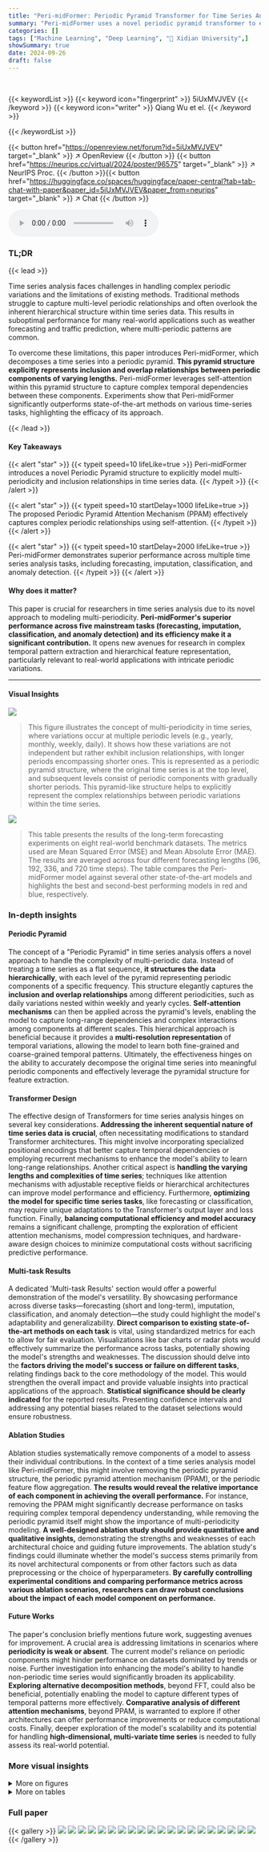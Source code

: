 ```yaml
---
title: "Peri-midFormer: Periodic Pyramid Transformer for Time Series Analysis"
summary: "Peri-midFormer uses a novel periodic pyramid transformer to effectively model complex periodic variations in time series, achieving state-of-the-art results in forecasting, imputation, classification,..."
categories: []
tags: ["Machine Learning", "Deep Learning", "🏢 Xidian University",]
showSummary: true
date: 2024-09-26
draft: false
---
```


<br>

{{< keywordList >}}
{{< keyword icon="fingerprint" >}} 5iUxMVJVEV {{< /keyword >}}
{{< keyword icon="writer" >}} Qiang Wu et el. {{< /keyword >}}
 
{{< /keywordList >}}

{{< button href="https://openreview.net/forum?id=5iUxMVJVEV" target="_blank" >}}
↗ OpenReview
{{< /button >}}
{{< button href="https://neurips.cc/virtual/2024/poster/96575" target="_blank" >}}
↗ NeurIPS Proc.
{{< /button >}}{{< button href="https://huggingface.co/spaces/huggingface/paper-central?tab=tab-chat-with-paper&paper_id=5iUxMVJVEV&paper_from=neurips" target="_blank" >}}
↗ Chat
{{< /button >}}



<audio controls>
    <source src="https://ai-paper-reviewer.com/5iUxMVJVEV/podcast.wav" type="audio/wav">
    Your browser does not support the audio element.
</audio>


### TL;DR


{{< lead >}}

Time series analysis faces challenges in handling complex periodic variations and the limitations of existing methods.  Traditional methods struggle to capture multi-level periodic relationships and often overlook the inherent hierarchical structure within time series data.  This results in suboptimal performance for many real-world applications such as weather forecasting and traffic prediction, where multi-periodic patterns are common. 

To overcome these limitations, this paper introduces Peri-midFormer, which decomposes a time series into a periodic pyramid.  **This pyramid structure explicitly represents inclusion and overlap relationships between periodic components of varying lengths.**  Peri-midFormer leverages self-attention within this pyramid structure to capture complex temporal dependencies between these components. Experiments show that Peri-midFormer significantly outperforms state-of-the-art methods on various time-series tasks, highlighting the efficacy of its approach.

{{< /lead >}}


#### Key Takeaways

{{< alert "star" >}}
{{< typeit speed=10 lifeLike=true >}} Peri-midFormer introduces a novel Periodic Pyramid structure to explicitly model multi-periodicity and inclusion relationships in time series data. {{< /typeit >}}
{{< /alert >}}

{{< alert "star" >}}
{{< typeit speed=10 startDelay=1000 lifeLike=true >}} The proposed Periodic Pyramid Attention Mechanism (PPAM) effectively captures complex periodic relationships using self-attention. {{< /typeit >}}
{{< /alert >}}

{{< alert "star" >}}
{{< typeit speed=10 startDelay=2000 lifeLike=true >}} Peri-midFormer demonstrates superior performance across multiple time series analysis tasks, including forecasting, imputation, classification, and anomaly detection. {{< /typeit >}}
{{< /alert >}}

#### Why does it matter?
This paper is crucial for researchers in time series analysis due to its novel approach to modeling multi-periodicity.  **Peri-midFormer's superior performance across five mainstream tasks (forecasting, imputation, classification, and anomaly detection) and its efficiency make it a significant contribution.** It opens new avenues for research in complex temporal pattern extraction and hierarchical feature representation, particularly relevant to real-world applications with intricate periodic variations.

------
#### Visual Insights



![](https://ai-paper-reviewer.com/5iUxMVJVEV/figures_1_1.jpg)

> This figure illustrates the concept of multi-periodicity in time series, where variations occur at multiple periodic levels (e.g., yearly, monthly, weekly, daily).  It shows how these variations are not independent but rather exhibit inclusion relationships, with longer periods encompassing shorter ones. This is represented as a periodic pyramid structure, where the original time series is at the top level, and subsequent levels consist of periodic components with gradually shorter periods. This pyramid-like structure helps to explicitly represent the complex relationships between periodic variations within the time series.





![](https://ai-paper-reviewer.com/5iUxMVJVEV/tables_6_1.jpg)

> This table presents the results of the long-term forecasting experiments on eight real-world benchmark datasets.  The metrics used are Mean Squared Error (MSE) and Mean Absolute Error (MAE).  The results are averaged across four different forecasting lengths (96, 192, 336, and 720 time steps). The table compares the Peri-midFormer model against several other state-of-the-art models and highlights the best and second-best performing models in red and blue, respectively.





### In-depth insights


#### Periodic Pyramid
The concept of a "Periodic Pyramid" in time series analysis offers a novel approach to handle the complexity of multi-periodic data.  Instead of treating a time series as a flat sequence, **it structures the data hierarchically**, with each level of the pyramid representing periodic components of a specific frequency.  This structure elegantly captures the **inclusion and overlap relationships** among different periodicities, such as daily variations nested within weekly and yearly cycles.  **Self-attention mechanisms** can then be applied across the pyramid's levels, enabling the model to capture long-range dependencies and complex interactions among components at different scales. This hierarchical approach is beneficial because it provides a **multi-resolution representation** of temporal variations, allowing the model to learn both fine-grained and coarse-grained temporal patterns.  Ultimately, the effectiveness hinges on the ability to accurately decompose the original time series into meaningful periodic components and effectively leverage the pyramidal structure for feature extraction.

#### Transformer Design
The effective design of Transformers for time series analysis hinges on several key considerations.  **Addressing the inherent sequential nature of time series data is crucial**, often necessitating modifications to standard Transformer architectures. This might involve incorporating specialized positional encodings that better capture temporal dependencies or employing recurrent mechanisms to enhance the model's ability to learn long-range relationships.  Another critical aspect is **handling the varying lengths and complexities of time series**; techniques like attention mechanisms with adjustable receptive fields or hierarchical architectures can improve model performance and efficiency.  Furthermore, **optimizing the model for specific time series tasks**, like forecasting or classification, may require unique adaptations to the Transformer's output layer and loss function.  Finally, **balancing computational efficiency and model accuracy** remains a significant challenge, prompting the exploration of efficient attention mechanisms, model compression techniques, and hardware-aware design choices to minimize computational costs without sacrificing predictive performance.

#### Multi-task Results
A dedicated 'Multi-task Results' section would offer a powerful demonstration of the model's versatility.  By showcasing performance across diverse tasks—forecasting (short and long-term), imputation, classification, and anomaly detection—the study could highlight the model's adaptability and generalizability.  **Direct comparison to existing state-of-the-art methods on each task** is vital, using standardized metrics for each to allow for fair evaluation.  Visualizations like bar charts or radar plots would effectively summarize the performance across tasks, potentially showing the model's strengths and weaknesses.  The discussion should delve into the **factors driving the model's success or failure on different tasks**, relating findings back to the core methodology of the model. This would strengthen the overall impact and provide valuable insights into practical applications of the approach.  **Statistical significance should be clearly indicated** for the reported results.  Presenting confidence intervals and addressing any potential biases related to the dataset selections would ensure robustness.

#### Ablation Studies
Ablation studies systematically remove components of a model to assess their individual contributions.  In the context of a time series analysis model like Peri-midFormer, this might involve removing the periodic pyramid structure, the periodic pyramid attention mechanism (PPAM), or the periodic feature flow aggregation. **The results would reveal the relative importance of each component in achieving the overall performance.**  For instance, removing the PPAM might significantly decrease performance on tasks requiring complex temporal dependency understanding, while removing the periodic pyramid itself might show the importance of multi-periodicity modeling.  **A well-designed ablation study should provide quantitative and qualitative insights,** demonstrating the strengths and weaknesses of each architectural choice and guiding future improvements.  The ablation study's findings could illuminate whether the model's success stems primarily from its novel architectural components or from other factors such as data preprocessing or the choice of hyperparameters. **By carefully controlling experimental conditions and comparing performance metrics across various ablation scenarios, researchers can draw robust conclusions about the impact of each model component on performance.**

#### Future Works
The paper's conclusion briefly mentions future work, suggesting avenues for improvement.  A crucial area is addressing limitations in scenarios where **periodicity is weak or absent**.  The current model's reliance on periodic components might hinder performance on datasets dominated by trends or noise. Further investigation into enhancing the model's ability to handle non-periodic time series would significantly broaden its applicability.  **Exploring alternative decomposition methods**, beyond FFT, could also be beneficial, potentially enabling the model to capture different types of temporal patterns more effectively.   **Comparative analysis of different attention mechanisms**, beyond PPAM, is warranted to explore if other architectures can offer performance improvements or reduce computational costs.  Finally, deeper exploration of the model's scalability and its potential for handling **high-dimensional, multi-variate time series** is needed to fully assess its real-world potential.


### More visual insights

<details>
<summary>More on figures
</summary>


![](https://ai-paper-reviewer.com/5iUxMVJVEV/figures_3_1.jpg)

> This figure illustrates the architecture of the Peri-midFormer model. The model starts by taking the original time series as input and then decomposing it using FFT into multiple periodic components of varying lengths. These components are organized into a periodic pyramid structure, with longer periods encompassing shorter ones.  The periodic pyramid is then fed into a Peri-midFormer module which uses a Periodic Pyramid Attention Mechanism (PPAM) to capture complex temporal variations by computing self-attention between periodic components. Finally, depending on the downstream task (classification or reconstruction tasks), different strategies are employed to aggregate the features from the pyramid and produce the final output. 


![](https://ai-paper-reviewer.com/5iUxMVJVEV/figures_4_1.jpg)

> This figure illustrates the concept of multi-periodicity in time series, where multiple periodic components with different periods exist and overlap with each other.  The inclusion relationships between components are shown, where longer periods contain shorter periods. The figure introduces the 'Periodic Pyramid' structure, where the top level represents the original time series, and lower levels represent periodic components with gradually shorter periods.  This pyramid-like structure explicitly shows the implicit multi-period relationships within a time series.


![](https://ai-paper-reviewer.com/5iUxMVJVEV/figures_5_1.jpg)

> This figure illustrates the overall architecture of the Peri-midFormer model. It starts with time embedding of the original time series.  Then, it uses the FFT to decompose it into multiple periodic components of varying lengths across different levels, forming the Periodic Pyramid. Each component is treated as an independent token and receives positional embedding.  Next, the Periodic Pyramid is fed into Peri-midFormer, consisting of multiple layers for computing Periodic Pyramid Attention.  Finally, depending on the task, two strategies are employed. For classification, components are directly concatenated and projected into the category space; for reconstruction tasks, features from different pyramid branches are integrated through Periodic Feature Flows Aggregation to generate the final output.


![](https://ai-paper-reviewer.com/5iUxMVJVEV/figures_6_1.jpg)

> This radar chart compares the performance of Peri-midFormer against other state-of-the-art time series analysis methods across five common tasks: long-term forecasting, short-term forecasting, imputation, classification, and anomaly detection.  Each axis represents a task, and the distance from the center to a point on a line indicates the performance (lower MSE for forecasting and imputation, higher accuracy for classification, and higher F1-score for anomaly detection) on that specific task. Peri-midFormer demonstrates superior performance across all five tasks, consistently outperforming other methods.


![](https://ai-paper-reviewer.com/5iUxMVJVEV/figures_7_1.jpg)

> This figure shows a bar chart comparing the average classification accuracy of Peri-midFormer and various baseline models across 10 subsets of the UEA benchmark dataset.  The chart visually represents the superior performance of Peri-midFormer compared to other methods, highlighting its effectiveness in time series classification tasks.


![](https://ai-paper-reviewer.com/5iUxMVJVEV/figures_9_1.jpg)

> This figure compares the performance of Peri-midFormer against other state-of-the-art time series analysis models across five benchmark tasks: long-term forecasting, short-term forecasting, classification, imputation, and anomaly detection.  Each task's performance is represented on a separate axis of a radar chart, enabling a visual comparison of the models' overall capabilities.  Peri-midFormer demonstrates superior performance in most cases, indicating its robustness and effectiveness across different tasks. The models' names are given as labels on the radar chart, and specific metrics (e.g., MSE, accuracy, F1-score) are specified for each axis to represent quantitative performance measurements.


![](https://ai-paper-reviewer.com/5iUxMVJVEV/figures_13_1.jpg)

> This figure illustrates the architecture of the Peri-midFormer model.  It shows the input time series undergoing normalization and decomposition into trend and seasonal components. The seasonal component is then processed using FFT to extract multiple periodic components at different levels, creating a Periodic Pyramid structure. These components are passed into the Peri-midFormer which uses a Periodic Pyramid Attention Mechanism (PPAM) to capture relationships between components at different levels. Finally, the processed features are used for downstream tasks using one of two strategies: direct concatenation and projection for classification tasks; or reconstruction tasks which incorporate features from multiple flows via a Periodic Feature Flows Aggregation.


![](https://ai-paper-reviewer.com/5iUxMVJVEV/figures_14_1.jpg)

> This figure shows the overall architecture of the proposed Peri-midFormer model. It starts with the time embedding of the original time series, followed by a Fast Fourier Transform (FFT) to decompose the series into multiple periodic components. These components are then organized into a Periodic Pyramid structure, which is further processed by the Periodic Pyramid Attention Mechanism (PPAM). Finally, depending on the downstream task (classification or reconstruction), different strategies are used to generate the final output.  The figure clearly illustrates the inclusion relationships between different levels of periodic components and the overall flow of information through the model.


![](https://ai-paper-reviewer.com/5iUxMVJVEV/figures_14_2.jpg)

> This figure visualizes the imputation results of six different models (Peri-midFormer, GPT4TS, PatchTST, TimesNet, FEDformer, and DLinear) on two datasets (Weather and Electricity) with a 50% mask ratio.  For each dataset and model, it shows the ground truth time series and the corresponding predictions. The visualizations allow for a comparison of the different models' ability to accurately impute missing values in time series data, highlighting the strengths and weaknesses of each approach. 


![](https://ai-paper-reviewer.com/5iUxMVJVEV/figures_15_1.jpg)

> This figure visualizes the imputation results on the Weather and Electricity datasets with a 50% mask ratio. It compares the performance of Peri-midFormer against GPT4TS, PatchTST, TimesNet, FEDformer, and DLinear.  Each sub-figure shows the ground truth (blue) and the predicted values (orange) for a specific time series segment.


![](https://ai-paper-reviewer.com/5iUxMVJVEV/figures_15_2.jpg)

> This figure shows the overall flowchart of the proposed Peri-midformer model.  It starts with time embedding of the original time series.  Then, it uses the Fast Fourier Transform (FFT) to decompose the time series into multiple periodic components of varying lengths across different levels, forming the Periodic Pyramid.  Each component is treated as an independent token and receives positional embedding. The Periodic Pyramid is then fed into the Peri-midFormer, which consists of multiple layers for computing Periodic Pyramid Attention (PPAM). Finally, there are two strategies for downstream tasks:  For classification tasks, components are directly concatenated and projected into the category space. For other reconstruction tasks (forecasting, imputation, and anomaly detection), features from different pyramid branches are integrated through Periodic Feature Flows Aggregation to generate the final output.


![](https://ai-paper-reviewer.com/5iUxMVJVEV/figures_16_1.jpg)

> This figure visualizes the imputation results of different models on the Weather and Electricity datasets. For each dataset, it shows the original data, data with 50% missing values, and the imputation results of Peri-midFormer, GPT4TS, PatchTST, TimesNet, FEDformer, and DLinear. The visualization helps to understand the performance of each model in terms of capturing the underlying patterns of the time series and its ability to reconstruct the missing values.


![](https://ai-paper-reviewer.com/5iUxMVJVEV/figures_16_2.jpg)

> This figure visualizes the imputation results on the Weather and Electricity datasets with a 50% mask ratio.  It shows the original ground truth, the imputation results from Peri-midFormer, GPT4TS, PatchTST, TimesNet, FEDformer, and DLinear.  The visualizations help to illustrate the relative performance of each method for imputing missing values in time series data. 


![](https://ai-paper-reviewer.com/5iUxMVJVEV/figures_19_1.jpg)

> This figure shows the architecture of the Peri-midFormer model. The input is the original time series, which is first decomposed into multiple periodic components using FFT. These components are organized into a Periodic Pyramid structure, which is then fed into the Peri-midFormer. The Peri-midFormer consists of multiple layers of Periodic Pyramid Attention Mechanism (PPAM), which computes self-attention among periodic components to capture complex temporal variations. Finally, depending on the downstream task, two different strategies are employed: for classification, components are directly concatenated and projected into the category space; for reconstruction tasks (forecasting, imputation, and anomaly detection), features from different pyramid branches are integrated through Periodic Feature Flows Aggregation to generate the final output.


![](https://ai-paper-reviewer.com/5iUxMVJVEV/figures_19_2.jpg)

> This figure illustrates the architecture of the Peri-midFormer model.  The model takes as input the original time series, which is then decomposed into multiple periodic components via FFT. These components are organized into a Periodic Pyramid structure, reflecting their inclusion relationships. Each level in the pyramid contains components with the same period. Positional embeddings are added. The Periodic Pyramid is then fed into the Peri-midFormer which utilizes a Periodic Pyramid Attention Mechanism (PPAM) to capture complex temporal variations among the periodic components across different levels. Finally, depending on the downstream task, two strategies are used: for classification tasks, components are directly concatenated; for reconstruction tasks (such as forecasting and imputation), features are aggregated via Periodic Feature Flows Aggregation before generating the output.


![](https://ai-paper-reviewer.com/5iUxMVJVEV/figures_20_1.jpg)

> The figure illustrates the inclusion relationships between periodic components at different levels of the Periodic Pyramid (left).  It also shows the Periodic Pyramid Attention Mechanism (PPAM) (right) that captures these inclusion and overlap relationships in the attention computation.  The left side visually depicts how shorter periods are nested within longer ones.  The right side illustrates how PPAM calculates attention not only between components across different pyramid levels but also within the same level, effectively modeling complex temporal relationships within the time series. 


![](https://ai-paper-reviewer.com/5iUxMVJVEV/figures_20_2.jpg)

> The figure shows the inclusion relationships between periodic components. The left panel illustrates how components of different periods overlap and are included within each other, forming a pyramid-like structure.  The right panel illustrates the Periodic Pyramid Attention Mechanism (PPAM), which depicts how attention is calculated between periodic components across different levels in the pyramid structure. The arrows indicate the inclusion relationships, where attention is computed among all components within the same level and between components across levels.


![](https://ai-paper-reviewer.com/5iUxMVJVEV/figures_21_1.jpg)

> The figure visualizes the pyramid structure of Periodic Feature Flows, where each branch represents a sequence of periodic components from the top to the bottom level of the pyramid.  The left panel displays a heatmap showing the number of flows and their dimension (vertical axis), illustrating the structure of the flows and how they are composed of periodic components.  The right panel displays the waveform of each feature flow, revealing how the individual feature flows vary in terms of periodic characteristics and their contribution to the overall signal.


![](https://ai-paper-reviewer.com/5iUxMVJVEV/figures_22_1.jpg)

> This figure illustrates the concept of multi-periodicity in time series, where multiple periodic variations with different periods (e.g., yearly, monthly, weekly, daily) coexist.  It shows how these periodic components can be organized hierarchically, with longer periods encompassing shorter periods, forming a pyramid structure.  The original time series is at the top of the pyramid, and lower levels represent periodic components with gradually shorter periods. This pyramid structure explicitly represents the inclusion relationships among different levels of periodic components in time series.


![](https://ai-paper-reviewer.com/5iUxMVJVEV/figures_23_1.jpg)

> This radar chart compares the performance of Peri-midFormer against other state-of-the-art models across five main time series analysis tasks: long-term forecasting, short-term forecasting, imputation, classification, and anomaly detection.  Each axis represents a specific task, and the distance from the center indicates the performance (lower is better for MSE, higher is better for accuracy and F1-score).  The chart visually demonstrates Peri-midFormer's consistent superiority across all five tasks.


![](https://ai-paper-reviewer.com/5iUxMVJVEV/figures_24_1.jpg)

> This figure visualizes the imputation results on the Weather and Electricity datasets with a 50% mask ratio.  It compares the imputation performance of Peri-midFormer against several other methods (GPT4TS, PatchTST, TimesNet, FEDformer, and DLinear) by showing the ground truth and predicted values across multiple time series segments. The plots demonstrate how well each model reconstructs the missing data points.


</details>




<details>
<summary>More on tables
</summary>


![](https://ai-paper-reviewer.com/5iUxMVJVEV/tables_7_1.jpg)
> This table presents the results of short-term forecasting experiments on the M4 dataset.  It compares the performance of Peri-midFormer against various baseline methods across different prediction lengths (6 and 48). The performance metric used is a weighted average of SMAPE, MASE, and OWA, calculated across multiple datasets with varying sampling intervals.  The table highlights Peri-midFormer's competitive performance and indicates the best and second-best performing models for each metric.

![](https://ai-paper-reviewer.com/5iUxMVJVEV/tables_8_1.jpg)
> This table presents the results of the imputation task, comparing the performance of Peri-midFormer against other baselines.  Different levels of randomly masked data points (12.5%, 25%, 37.5%, and 50%) were used to evaluate the robustness of the methods. The results are averaged over four different mask ratios. The metrics used are Mean Squared Error (MSE) and Mean Absolute Error (MAE).  The best and second-best results are highlighted in red and blue, respectively.

![](https://ai-paper-reviewer.com/5iUxMVJVEV/tables_8_2.jpg)
> This table presents the anomaly detection results on five datasets (SMD, MSL, SMAP, SWaT, and PSM).  For each dataset and each model, the table shows the precision (P), recall (R), and F1-score (harmonic mean of precision and recall).  Higher values for P, R, and F1 indicate better performance. The table compares the proposed Peri-midFormer to various baselines, highlighting its performance relative to the state-of-the-art.

![](https://ai-paper-reviewer.com/5iUxMVJVEV/tables_8_3.jpg)
> This table presents the results of long-term forecasting experiments conducted on eight datasets with four different prediction lengths (96, 192, 336, and 720).  The results are averaged across these lengths.  The table compares the performance of Peri-midFormer against various baselines using the Mean Squared Error (MSE) metric.  Red and blue highlight the best and second-best performing methods for each dataset, respectively.

![](https://ai-paper-reviewer.com/5iUxMVJVEV/tables_17_1.jpg)
> This table provides detailed information about the datasets used in the paper's experiments.  For each dataset, it lists the task it was used for (forecasting, imputation, classification, or anomaly detection), the number of dimensions (Dim), the series length, the dataset size (number of samples in train, validation, and test sets), and a description of the data and its frequency.

![](https://ai-paper-reviewer.com/5iUxMVJVEV/tables_18_1.jpg)
> This table details the hyperparameters used in the Peri-midFormer model for each of the five tasks examined in the paper: long-term forecasting, short-term forecasting, imputation, classification, and anomaly detection.  It shows the range of values considered for the hyperparameters *k*, number of layers, *d<sub>model</sub>*, and learning rate (LR). The loss function, batch size, and number of epochs used during training are also specified for each task.

![](https://ai-paper-reviewer.com/5iUxMVJVEV/tables_21_1.jpg)
> This table presents the computational cost and time efficiency of different models on the Electricity dataset for long-term forecasting with a prediction length of 720.  It compares Peri-midFormer against several baselines, including Time-LLM, GPT4TS, PatchTST, TimesNet, DLinear, and Autoformer.  The metrics shown include FLOPS (floating-point operations) for both training and testing, GPU and CPU memory usage during training and testing, training time, testing time per sample, and the Mean Squared Error (MSE).  This allows for a comparison of computational efficiency and prediction accuracy across different models.

![](https://ai-paper-reviewer.com/5iUxMVJVEV/tables_21_2.jpg)
> This table presents the results of complexity and scalability experiments conducted on the Electricity dataset for long-term forecasting with a prediction length of 720.  It compares Peri-midFormer against several other methods, showing the training and test FLOPS, GPU and CPU memory usage, training and test times, and the resulting MSE (Mean Squared Error).  The table helps to demonstrate the computational efficiency and scalability of Peri-midFormer relative to other approaches.

![](https://ai-paper-reviewer.com/5iUxMVJVEV/tables_23_1.jpg)
> This table presents the results of ablation experiments conducted to evaluate the impact of pre-interpolation on the imputation task using the ECL dataset.  It compares the performance of Peri-midFormer and several baseline models (TimesNet, Pyraformer, DLinear, PatchTST, and ETSformer) with and without pre-interpolation.  The results are reported for four different mask ratios (0.125, 0.25, 0.375, and 0.5), indicating varying levels of missing data.  The metrics used for evaluation are MSE and MAE.

![](https://ai-paper-reviewer.com/5iUxMVJVEV/tables_26_1.jpg)
> This table presents the classification accuracy achieved by Peri-midFormer and several other baseline methods across ten benchmark datasets from the UEA archive. The table highlights Peri-midFormer's superior performance compared to other methods.  The accuracy scores represent the average across three repetitions of each experiment, with standard deviations within 1%. Note that results for PatchTST and TSLANet were reproduced using publicly available code, while results for other methods were taken directly from the GPT4TS paper.

![](https://ai-paper-reviewer.com/5iUxMVJVEV/tables_26_2.jpg)
> This table presents the results of the long-term forecasting experiments on eight datasets with four different forecasting lengths.  The metrics used to evaluate the performance are Mean Squared Error (MSE) and Mean Absolute Error (MAE). The table shows the average performance across the four forecasting lengths and highlights the best and second-best performing models in red and blue, respectively.  More detailed results can be found in Tables 13 and 14.

![](https://ai-paper-reviewer.com/5iUxMVJVEV/tables_27_1.jpg)
> This table presents the results of long-term forecasting experiments using different models.  It compares the performance of Peri-midFormer against several baselines across eight datasets (Weather, ETTh1, ETTh2, ETTm1, ETTm2, Electricity, Traffic, Exchange) with varying prediction lengths (96, 192, 336, 720). The evaluation metrics are Mean Squared Error (MSE) and Mean Absolute Error (MAE).  The results are averaged across four prediction lengths, and the best and second-best performances are highlighted.

![](https://ai-paper-reviewer.com/5iUxMVJVEV/tables_28_1.jpg)
> This table presents the performance comparison of Peri-midFormer against other state-of-the-art models on long-term forecasting tasks using a lookback window of 512 time steps.  The table shows the mean squared error (MSE) and mean absolute error (MAE) for various datasets and prediction lengths (96, 192, 336, and 720).  The best and second-best results are highlighted, indicating Peri-midFormer's competitive performance. The results for FITS, which uses a lookback window of 720, are also included.

![](https://ai-paper-reviewer.com/5iUxMVJVEV/tables_29_1.jpg)
> This table presents the results of imputation task on six datasets (ETTm1, ETTm2, ETTh1, ETTh2, Electricity, and Weather) under four mask ratios (12.5%, 25%, 37.5%, and 50%). The results are averaged across all mask ratios. The table compares the performance of Peri-midFormer with other state-of-the-art methods (GPT4TS, TimesNet, PatchTST, ETS*, LightTS, DLinear, FED*, Station, Auto*, Pyra*, In*, and Re*).  The metrics used to evaluate the performance are MSE and MAE.

![](https://ai-paper-reviewer.com/5iUxMVJVEV/tables_30_1.jpg)
> This table presents the results of long-term forecasting experiments conducted on eight real-world benchmark datasets.  The models are evaluated using Mean Squared Error (MSE) and Mean Absolute Error (MAE) metrics across four different prediction lengths (96, 192, 336, and 720). The table shows the average performance across these lengths, with the best and second-best results highlighted in red and blue, respectively.  Complete results for each prediction length are available in Tables 13 and 14.

</details>




### Full paper

{{< gallery >}}
<img src="https://ai-paper-reviewer.com/5iUxMVJVEV/1.png" class="grid-w50 md:grid-w33 xl:grid-w25" />
<img src="https://ai-paper-reviewer.com/5iUxMVJVEV/2.png" class="grid-w50 md:grid-w33 xl:grid-w25" />
<img src="https://ai-paper-reviewer.com/5iUxMVJVEV/3.png" class="grid-w50 md:grid-w33 xl:grid-w25" />
<img src="https://ai-paper-reviewer.com/5iUxMVJVEV/4.png" class="grid-w50 md:grid-w33 xl:grid-w25" />
<img src="https://ai-paper-reviewer.com/5iUxMVJVEV/5.png" class="grid-w50 md:grid-w33 xl:grid-w25" />
<img src="https://ai-paper-reviewer.com/5iUxMVJVEV/6.png" class="grid-w50 md:grid-w33 xl:grid-w25" />
<img src="https://ai-paper-reviewer.com/5iUxMVJVEV/7.png" class="grid-w50 md:grid-w33 xl:grid-w25" />
<img src="https://ai-paper-reviewer.com/5iUxMVJVEV/8.png" class="grid-w50 md:grid-w33 xl:grid-w25" />
<img src="https://ai-paper-reviewer.com/5iUxMVJVEV/9.png" class="grid-w50 md:grid-w33 xl:grid-w25" />
<img src="https://ai-paper-reviewer.com/5iUxMVJVEV/10.png" class="grid-w50 md:grid-w33 xl:grid-w25" />
<img src="https://ai-paper-reviewer.com/5iUxMVJVEV/11.png" class="grid-w50 md:grid-w33 xl:grid-w25" />
<img src="https://ai-paper-reviewer.com/5iUxMVJVEV/12.png" class="grid-w50 md:grid-w33 xl:grid-w25" />
<img src="https://ai-paper-reviewer.com/5iUxMVJVEV/13.png" class="grid-w50 md:grid-w33 xl:grid-w25" />
<img src="https://ai-paper-reviewer.com/5iUxMVJVEV/14.png" class="grid-w50 md:grid-w33 xl:grid-w25" />
<img src="https://ai-paper-reviewer.com/5iUxMVJVEV/15.png" class="grid-w50 md:grid-w33 xl:grid-w25" />
<img src="https://ai-paper-reviewer.com/5iUxMVJVEV/16.png" class="grid-w50 md:grid-w33 xl:grid-w25" />
<img src="https://ai-paper-reviewer.com/5iUxMVJVEV/17.png" class="grid-w50 md:grid-w33 xl:grid-w25" />
<img src="https://ai-paper-reviewer.com/5iUxMVJVEV/18.png" class="grid-w50 md:grid-w33 xl:grid-w25" />
<img src="https://ai-paper-reviewer.com/5iUxMVJVEV/19.png" class="grid-w50 md:grid-w33 xl:grid-w25" />
<img src="https://ai-paper-reviewer.com/5iUxMVJVEV/20.png" class="grid-w50 md:grid-w33 xl:grid-w25" />
{{< /gallery >}}